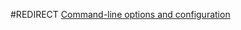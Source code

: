 #REDIRECT [Command-line options and configuration](/#/getting-started/Command-line_options_and_configuration ':ignore')

